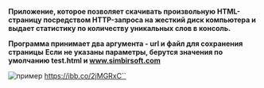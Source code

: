 **Приложение, которое позволяет скачивать произвольную HTML-страницу
посредством HTTP-запроса на жесткий диск компьютера и выдает статистику по
количеству уникальных слов в консоль.**

**Программа принимает два аргумента - url и файл для сохранения страницы**
**Если не указаны параметры, берутся значения по умолчанию
test.html и www.simbirsoft.com**

![пример](https://ibb.co/2jMGRxC)
https://ibb.co/2jMGRxC``